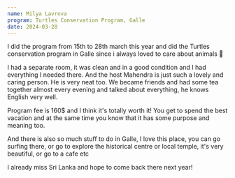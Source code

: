```yaml
---
name: Milya Lavrova
program: Turtles Conservation Program, Galle
date: 2024-03-28
---
```


I did the program from 15th to 28th march this year and did the Turtles conservation program in Galle since i always loved to care about animals 💛

I had a separate room, it was clean and in a good condition and I had everything I needed there. And the host Mahendra is just such a lovely and caring person. He is very neat too. We became friends and had some tea together almost every evening and talked about everything, he knows English very well.

Program fee is 160$ and I think it's totally worth it! You get to spend the best vacation and at the same time you know that it has some purpose and meaning too.

And there is also so much stuff to do in Galle, I love this place, you can go surfing there, or go to explore the historical centre or local temple, it's very beautiful, or go to a cafe etc

I already miss Sri Lanka and hope to come back there next year!
